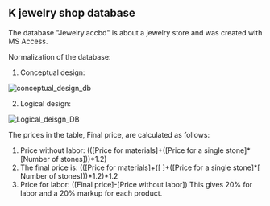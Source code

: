 K jewelry shop database
------------------------

The database "Jewelry.accbd" is about a jewelry store and was created with MS Access. 

 
Normalization of the database:

1. Conceptual design:

![conceptual_design_db](https://github.com/user-attachments/assets/80d1c07d-74e9-4e37-828d-fc12f17207d0)

2. Logical design:

![Logical_deisgn_DB](https://github.com/user-attachments/assets/fcc6e8c4-e504-4b35-ae8f-60e713f2cb8c)

The prices in the table, Final price, are calculated as follows: 
1. Price without labor: (([Price for materials]+([Price for a single stone]*[Number of stones]))*1.2) 
2. The final price is: (([Price for materials]+([ ]+([Price for a single stone]*[ Number of stones]))*1.2)*1.2
3. Price for labor: ([Final price]-[Price without labor])
This gives 20% for labor and a 20% markup for each product.






